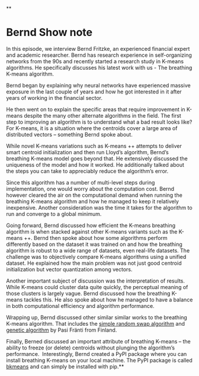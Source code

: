 **

# Bernd Show note

In this episode, we interview Bernd Fritzke, an experienced financial expert and academic researcher. Bernd has research experience in self-organizing networks from the 90s and recently started a research study in K-means algorithms. He specifically discusses his latest work with us - The breathing K-means algorithm.

Bernd began by explaining why neural networks have experienced massive exposure in the last couple of years and how he got interested in it after years of working in the financial sector. 

He then went on to explain the specific areas that require improvement in K-means despite the many other alternate algorithms in the field. The first step to improving an algorithm is to understand what a bad result looks like? For K-means, it is a situation where the centroids cover a large area of distributed vectors – something Bernd spoke about. 

While novel K-means variations such as K-means ++ attempts to deliver smart centroid initialization and then run Lloyd’s algorithm, Bernd’s breathing K-means model goes beyond that. He extensively discussed the uniqueness of the model and how it worked. He additionally talked about the steps you can take to appreciably reduce the algorithm’s error. 

Since this algorithm has a number of multi-level steps during implementation, one would worry about the computation cost. Bernd however cleared the air on the computational demand when running the breathing K-means algorithm and how he managed to keep it relatively inexpensive. Another consideration was the time it takes for the algorithm to run and converge to a global minimum. 

Going forward, Bernd discussed how efficient the K-means breathing algorithm is when stacked against other K-means variants such as the K-means ++. Bernd then spoke about how some algorithms perform differently based on the dataset it was trained on and how the breathing algorithm is robust to a wide range of datasets, even real-life datasets. The challenge was to objectively compare K-means algorithms using a unified dataset. He explained how the main problem was not just good centroid initialization but vector quantization among vectors.

Another important subject of discussion was the interpretation of results. While K-means could cluster data quite quickly, the perceptual meaning of those clusters is largely vague. Bernd discussed how the breathing K-means tackles this. He also spoke about how he managed to have a balance in both computational efficiency and algorithm performance. 

Wrapping up, Bernd discussed other similar similar works to the breathing K-means algorithm. That includes the [simple random swap algorithm](https://journalofbigdata.springeropen.com/articles/10.1186/s40537-018-0122-y) and [genetic algorithm](https://scholar.google.com.au/citations?view_op=view_citation&hl=th&user=gOBacy8AAAAJ&citation_for_view=gOBacy8AAAAJ:u-x6o8ySG0sC) by Pasi Fränti from Finland.

Finally, Berned discussed an important attribute of breathing K-means – the ability to freeze (or delete) centroids without plunging the algorithm’s performance.  Interestingly, Bernd created a PyPI package where you can install breathing K-means on your local machine. The PyPI package is called [bkmeans](https://pypi.org/project/bkmeans/) and can simply be installed with pip.**
